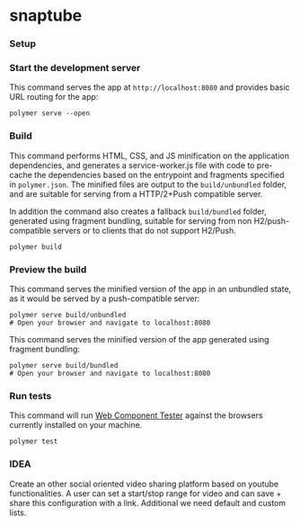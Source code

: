 # snaptube
### Setup

### Start the development server

This command serves the app at `http://localhost:8080` and provides basic URL
routing for the app:

    polymer serve --open


### Build

This command performs HTML, CSS, and JS minification on the application
dependencies, and generates a service-worker.js file with code to pre-cache the
dependencies based on the entrypoint and fragments specified in `polymer.json`.
The minified files are output to the `build/unbundled` folder, and are suitable
for serving from a HTTP/2+Push compatible server.

In addition the command also creates a fallback `build/bundled` folder,
generated using fragment bundling, suitable for serving from non
H2/push-compatible servers or to clients that do not support H2/Push.

    polymer build

### Preview the build

This command serves the minified version of the app in an unbundled state, as it would
be served by a push-compatible server:

    polymer serve build/unbundled
    # Open your browser and navigate to localhost:8080

This command serves the minified version of the app generated using fragment bundling:

    polymer serve build/bundled
    # Open your browser and navigate to localhost:8080

### Run tests

This command will run
[Web Component Tester](https://github.com/Polymer/web-component-tester) against the
browsers currently installed on your machine.

    polymer test

### IDEA
Create an other social oriented video sharing platform based on youtube functionalities. A user can set a start/stop range for video and can save + share this configuration with a link.
Additional we need default and custom lists.